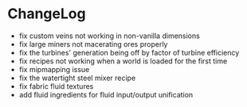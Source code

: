 # ChangeLog

* fix custom veins not working in non-vanilla dimensions
* fix large miners not macerating ores properly
* fix the turbines' generation being off by factor of turbine efficiency
* fix recipes not working when a world is loaded for the first time
* fix mipmapping issue
* fix the watertight steel mixer recipe
* fix fabric fluid textures
* add fluid ingredients for fluid input/output unification